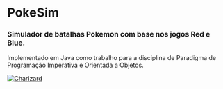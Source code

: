 # PokeSim
### Simulador de batalhas Pokemon com base nos jogos Red e Blue.
Implementado em Java como trabalho para a disciplina de Paradigma de Programação Imperativa e Orientada a Objetos.

[![Charizard](https://img.pokemondb.net/sprites/black-white/normal/charizard.png)](http://pokemondb.net/pokedex/charizard)